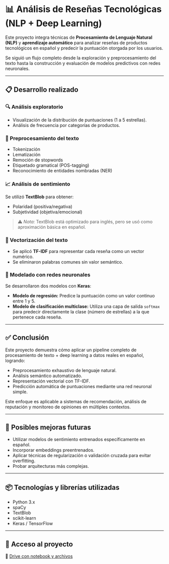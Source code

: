 # 📊 Análisis de Reseñas Tecnológicas (NLP + Deep Learning)

Este proyecto integra técnicas de **Procesamiento de Lenguaje Natural (NLP)** y **aprendizaje automático** para analizar reseñas de productos tecnológicos en español y predecir la puntuación otorgada por los usuarios.

Se siguió un flujo completo desde la exploración y preprocesamiento del texto hasta la construcción y evaluación de modelos predictivos con redes neuronales.

---

## 📋 Desarrollo realizado

### 🔍 Análisis exploratorio
- Visualización de la distribución de puntuaciones (1 a 5 estrellas).
- Análisis de frecuencia por categorías de productos.

### 🧹 Preprocesamiento del texto
- Tokenización
- Lematización
- Remoción de stopwords
- Etiquetado gramatical (POS-tagging)
- Reconocimiento de entidades nombradas (NER)

### 📈 Análisis de sentimiento
Se utilizó **TextBlob** para obtener:
- Polaridad (positiva/negativa)
- Subjetividad (objetiva/emocional)

> ⚠️ *Nota:* TextBlob está optimizado para inglés, pero se usó como aproximación básica en español.

### 🧠 Vectorización del texto
- Se aplicó **TF-IDF** para representar cada reseña como un vector numérico.
- Se eliminaron palabras comunes sin valor semántico.

### 🔮 Modelado con redes neuronales
Se desarrollaron dos modelos con **Keras**:
- **Modelo de regresión:** Predice la puntuación como un valor continuo entre 1 y 5.
- **Modelo de clasificación multiclase:** Utiliza una capa de salida `softmax` para predecir directamente la clase (número de estrellas) a la que pertenece cada reseña.

---

## ✅ Conclusión

Este proyecto demuestra cómo aplicar un pipeline completo de procesamiento de texto + deep learning a datos reales en español, logrando:

- Preprocesamiento exhaustivo de lenguaje natural.
- Análisis semántico automatizado.
- Representación vectorial con TF-IDF.
- Predicción automática de puntuaciones mediante una red neuronal simple.

Este enfoque es aplicable a sistemas de recomendación, análisis de reputación y monitoreo de opiniones en múltiples contextos.

---

## 🚀 Posibles mejoras futuras

- Utilizar modelos de sentimiento entrenados específicamente en español.
- Incorporar embeddings preentrenados.
- Aplicar técnicas de regularización o validación cruzada para evitar overfitting.
- Probar arquitecturas más complejas.

---

## 📦 Tecnologías y librerías utilizadas

- Python 3.x  
- spaCy  
- TextBlob  
- scikit-learn  
- Keras / TensorFlow  

---

## 📂 Acceso al proyecto

🔗 [Drive con notebook y archivos](https://drive.google.com/drive/folders/1QFKoEDvgIjWeuYxfbJSS4OmLI4iLB_an)


